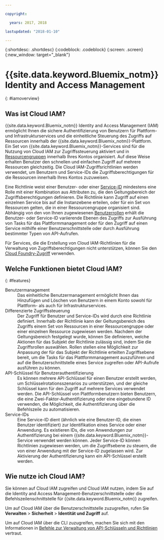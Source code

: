 ```yaml
---

copyright:

  years: 2017, 2018

lastupdated: "2018-01-10"

---
```


{:shortdesc: .shortdesc}
{:codeblock: .codeblock}
{:screen: .screen}
{:new_window: target="_blank"}

# {{site.data.keyword.Bluemix_notm}} Identity and Access Management
{: #iamoverview}

## Was ist Cloud IAM?

{{site.data.keyword.Bluemix_notm}} Identity and Access Management (IAM) ermöglicht Ihnen die sichere Authentifizierung von Benutzern für Plattform- und Infrastrukturservices und die einheitliche Steuerung des Zugriffs auf Ressourcen innerhalb der {{site.data.keyword.Bluemix_notm}}-Plattform. Ein Set von {{site.data.keyword.Bluemix_notm}}-Services sind für die Nutzung von Cloud IAM zur Zugriffssteuerung aktiviert und in [Ressourcengruppen](/docs/account/resourcegroups.html) innerhalb Ihres Kontos organisiert. Auf diese Weise erhalten Benutzer den schnellen und einfachen Zugriff auf mehrere Ressourcen gleichzeitig. Die Cloud IAM-Zugriffsrichtlinien werden verwendet, um Benutzern und Service-IDs die Zugriffsberechtigungen für die Ressourcen innerhalb Ihres Kontos zuzuweisen.

Eine Richtlinie weist einer Benutzer- oder einer [Service-ID](/docs/iam/serviceid.html#serviceids) mindestens eine Rolle mit einer Kombination aus Attributen zu, die den Geltungsbereich der Zugriffsberechtigungen definieren. Die Richtlinie kann Zugriff auf einen einzelnen Service bis auf die Instanzebene erteilen, oder für ein Set von Ressourcen gelten, die in einer Ressourcengruppe organisiert sind. Abhängig von den von Ihnen zugewiesenen [Benutzerrollen](/docs/iam/users_roles.html#iamusermanrol) erhält die Benutzer- oder Service-ID variierende Ebenen des Zugriffs zur Ausführung von Tasks für das Plattformmanagement oder für den Zugriff auf einen Service mithilfe einer Benutzerschnittstelle oder durch Ausführung bestimmter Typen von API-Aufrufen.

Für Services, die die Erstellung von Cloud IAM-Richtlinien für die Verwaltung von Zugriffsberechtigungen nicht unterstützen, können Sie den [Cloud Foundry-Zugriff](/docs/iam/cfaccess.html#cfaccess) verwenden.


## Welche Funktionen bietet Cloud IAM?
{: #features}

<dl>
<dt>Benutzermanagement</dt>
<dd>Das einheitliche Benutzermanagement ermöglicht Ihnen das Hinzufügen und Löschen von Benutzern in einem Konto sowohl für Plattform- als auch für Infrastrukturservices.</dd>
<dt>Differenzierte Zugriffssteuerung</dt>
<dd>Der Zugriff für Benutzer und Service-IDs wird durch eine Richtlinie definiert. Innerhalb der Richtlinie kann der Geltungsbereich des Zugriffs einem Set von Ressourcen in einer Ressourcengruppe oder einer einzelnen Ressource zugewiesen werden. Nachdem der Geltungsbereich festgelegt wurde, können Sie definieren, welche Aktionen für das Subjekt der Richtlinie zulässig sind, indem Sie die Zugriffsrollen auswählen. Rollen stellen eine Möglichkeit zur Anpassung der für das Subjekt der Richtlinie erteilten Zugriffsebene bereit, um die Tasks für das Plattformmanagement auszuführen und auf die Benutzerschnittstelle eines Service zugreifen oder API-Aufrufe ausführen zu können.</dd>
<dt>API-Schlüssel für Benutzerauthentifizierung</dt>
<dd>Es können mehrere API-Schlüssel für einen Benutzer erstellt werden, um Schlüsselrotationsszenarios zu unterstützen, und der gleiche Schlüssel kann für den Zugriff auf mehrere Services verwendet werden. Die API-Schlüssel von Plattformbenutzern bieten Benutzern, die eine Zwei-Faktor-Authentifizierung oder eine eingebundene ID verwenden, die Möglichkeit, die Authentifizierung über die Befehlszeile zu automatisieren.</dd>
<dt>Service-IDs</dt> 
<dd>Eine Service-ID dient (ähnlich wie eine Benutzer-ID, die einen Benutzer identifiziert) zur Identifikation eines Service oder einer Anwendung. Es existieren IDs, die von Anwendungen zur Authentifizierung bei einem {{site.data.keyword.Bluemix_notm}}-Service verwendet werden können. Jeder Service-ID können Richtlinien zugewiesen werden, um die Zugriffsebene zu steuern, die von einer Anwendung mit der Service-ID zugelassen wird. Zur Aktivierung der Authentifizierung kann ein API-Schlüssel erstellt werden.</dd>
</dl>


## Wie nutze ich Cloud IAM?

Sie können auf Cloud IAM zugreifen und Cloud IAM nutzen, indem Sie auf die Identity and Access Management-Benutzerschnittstelle oder die Befehlszeilenschnittstelle für {{site.data.keyword.Bluemix_notm}} zugreifen.

Um auf Cloud IAM über die Benutzerschnittstelle zuzugreifen, rufen Sie **Verwalten** &gt; **Sicherheit** &gt; **Identität und Zugriff** auf.

Um auf Cloud IAM über die CLI zuzugreifen, machen Sie sich mit den Informationen in [Befehle zur Verwaltung von API-Schlüsseln und Richtlinien](/docs/cli/reference/bluemix_cli/bx_cli.html#bx_commands_iam) vertraut.
